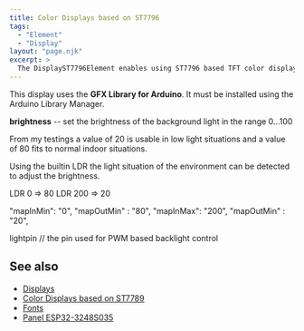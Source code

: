 ```yaml
---
title: Color Displays based on ST7796
tags:
  - "Element"
  - "Display"
layout: "page.njk"  
excerpt: >
  The DisplayST7796Element enables using ST7796 based TFT color displays.
---
```


This display uses the **GFX Library for Arduino**. It must be installed using the Arduino Library Manager.


**brightness** -- set the brightness of the background light in the range 0...100

From my testings a value of 20 is usable in low light situations and a value of 80 fits to normal indoor situations.

Using the builtin LDR the light situation of the environment can be detected to adjust the brightness.

LDR 0 => 80
LDR 200 => 20

"mapInMin": "0", "mapOutMin" : "80",
"mapInMax": "200", "mapOutMin" : "20",


lightpin // the pin used for PWM based backlight control


## See also

* [Displays](/elements/display/index.md)
* [Color Displays based on ST7789](/elements/display/st7789.md)
* [Fonts](/elements/display/fonts.md)
* [Panel ESP32-3248S035](/boards/esp32/panel-3248S035.md)